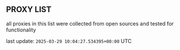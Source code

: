 ## PROXY LIST

all proxies in this list were collected from open sources and tested for functionality

last update: `2025-03-29 10:04:27.534395+00:00` UTC
